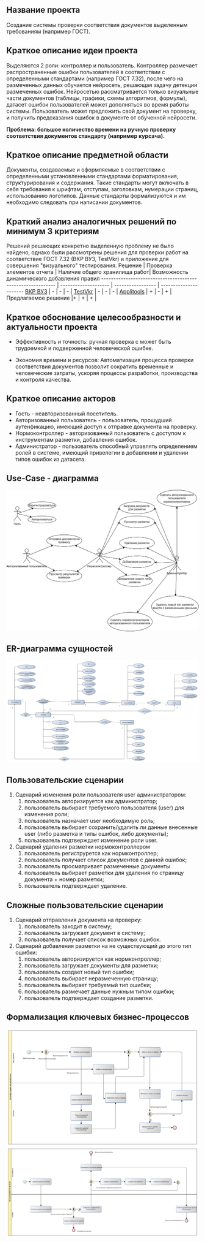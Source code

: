 ## Название проекта
Создание системы проверки соответствия документов выделенным требованиям (например ГОСТ).

## Краткое описание идеи проекта
Выделяются 2 роли: контроллер и пользователь. Контроллер размечает распространенные ошибки пользователей в соответствии с определенными стандартами (например ГОСТ 7.32), после чего на размеченных данных обучается нейросеть, решающая задачу детекции размеченных ошибок. Нейросетью рассматривается только визуальные части документов (таблицы, графики, схемы алгоритмов, формулы), датасет ошибок пользователей может дополняться во время работы системы.
Пользователь может предложить свой документ на проверку, и получить предсказания ошибок в документе от обученной нейросети.

**Проблема: большое количество времени на ручную проверку соответствия документов стандарту (например курсача).**

## Краткое описание предметной области
Документы, создаваемые и оформляемые в соответствии с определенными установленными стандартами форматирования, структурирования и содержания.
Такие стандарты могут включать в себя требования к шрифтам, отступам, заголовкам, нумерации страниц, использованию логотипов. Данные стандарты формализуются и им необходимо следовать при написании документов.

## Краткий анализ аналогичных решений по минимум 3 критериям
Решений решающих конкретно выделенную проблему не было найдено, однако были рассмотрены решения для проверки работ на соответствие ГОСТ 7.32 (ВКР ВУЗ, TestVkr) и приложение для совершения "визуального" тестирования.
Решение | Проверка элементов отчета | Наличие общего хранилища работ| Возможность динамического добавления правил
----------------------------------------------------------- | -------------------- | ----------------- | ----------------------
[ВКР ВУЗ](http://www.vkr-vuz.ru/)         | -                    | -                 | -     |
[TestVkr](https://labelme.ru/)                              | -                    | -                 | -                      |
[Applitools](https://applitools.com/)                         | +                    | -                 | +                    |
Предлагаемое решение                                        |+                    | +                 | +  |

## Краткое обоснование целесообразности и актуальности проекта

* Эффективность и точность: ручная проверка с может быть трудоемкой и подверженной человеческой ошибке. 

* Экономия времени и ресурсов: Автоматизация процесса проверки соответствия документов позволит сократить временные и человеческие затраты, ускоряя процессы разработки, производства и контроля качества.

## Краткое описание акторов
- Гость - неавторизованный посетитель.
- Авторизованный пользователь - пользователь, прошудший аутенфикацию, имеющий доступ к отправке документа на проверку.
- Нормоконтроллер - авторизованный пользователь с доступом к инструментам разметки, добавления ошибок.
- Администратор - пользователь способный управлять определением ролей в системе, имеющий привелегии в добавлении и удалении типов ошибок из датасета.

## Use-Case - диаграмма
![Диаграмма использования приложения](imgs/PPO_use_case.svg)

## ER-диаграмма сущностей
![Диаграмма использования приложения](imgs/PPO_ER.svg)

## Пользовательские сценарии

1. Сценарий изменения роли пользователя user администратором:
   1. пользователь авторизируется как администратор;
   2. пользователь выбирает требуемого пользователя (user) для изменения роли;
   3. пользователь назначает user необходимую роль;
   4. пользователь выбирает сохранить/удалить ли данные внесенные user (либо разметка и типы ошибок, либо документы);
   5. пользователь подтверждает изменение роли user.
2. Сценарий удаления разметки нормоконтроллером
   1. пользователь региструрется как нормконтроллер;
   2. пользователь получает список документов с данной ошибок;
   3. пользователь просматривает размеченные документы
   4. пользователь выбирает разметки для удаления по страницу документа + номер разметки;
   5. пользователь подтверждает удаление.

## Сложные пользовательские сценарии   
   1. Сценарий отправления документа на проверку:
      1. пользователь заходит в систему;
      2. пользователь загружает документ в систему;
      3. пользователь получает список возможных ошибок.
   2. Сценарий добавления разметки на не существующий до этого тип ошибки:
      1. пользователь авторизируется как нормконтроллер;
      2. пользователь загружает документы для разметки;
      3. пользователь создает новый тип ошибки;
      4. пользователь выбирает неразмеченную страницу;
      5. пользователь выбирает требуемый тип ошибки;
      6. пользователь размечает данные нужным типом ошибки;
      7. пользователь подтверждает создание разметки.

## Формализация ключевых бизнес-процессов
![Диаграмма аутенфикации](imgs/BPMN_reg.svg)
![Диаграмма разметки](imgs/BPMN_mark.svg)